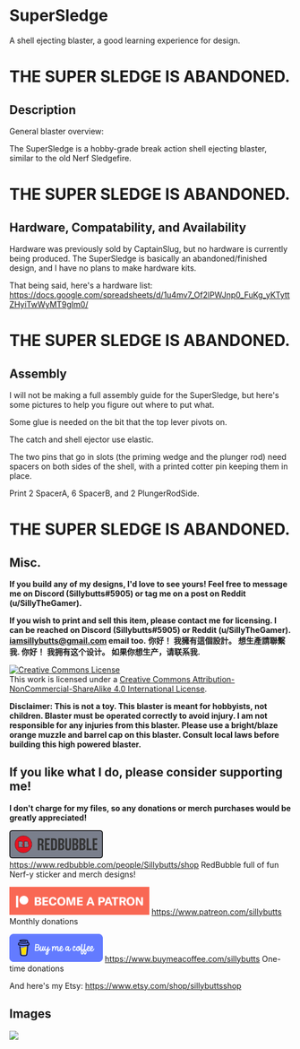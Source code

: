 # SuperSledge
A shell ejecting blaster, a good learning experience for design.

# **THE SUPER SLEDGE IS ABANDONED.**

## Description

General blaster overview: 

The SuperSledge is a hobby-grade break action shell ejecting blaster, similar to the old Nerf Sledgefire.

# **THE SUPER SLEDGE IS ABANDONED.**

## Hardware, Compatability, and Availability

Hardware was previously sold by CaptainSlug, but no hardware is currently being produced. The SuperSledge is basically an abandoned/finished design, and I have no plans to make hardware kits.

That being said, here's a hardware list: https://docs.google.com/spreadsheets/d/1u4mv7_Of2lPWJnp0_FuKg_yKTyttZHyiTwWyMT9gIm0/

# **THE SUPER SLEDGE IS ABANDONED.**

## Assembly

I will not be making a full assembly guide for the SuperSledge, but here's some pictures to help you figure out where to put what. 

Some glue is needed on the bit that the top lever pivots on. 

The catch and shell ejector use elastic. 

The two pins that go in slots (the priming wedge and the plunger rod) need spacers on both sides of the shell, with a printed cotter pin keeping them in place.

Print 2 SpacerA, 6 SpacerB, and 2 PlungerRodSide.

# **THE SUPER SLEDGE IS ABANDONED.**

## Misc.

**If you build any of my designs, I'd love to see yours! Feel free to message me on Discord (Sillybutts#5905) or tag me on a post on Reddit (u/SillyTheGamer).**

**If you wish to print and sell this item, please contact me for licensing. I can be reached on Discord (Sillybutts#5905) or Reddit (u/SillyTheGamer). iamsillybutts@gmail.com email too.**
**你好！ 我擁有這個設計。 想生產請聯繫我. 你好！ 我拥有这个设计。 如果你想生产，请联系我.**

<a rel="license" href="http://creativecommons.org/licenses/by-nc-sa/4.0/"><img alt="Creative Commons License" style="border-width:0" src="https://i.creativecommons.org/l/by-nc-sa/4.0/88x31.png" /></a><br />This work is licensed under a <a rel="license" href="http://creativecommons.org/licenses/by-nc-sa/4.0/">Creative Commons Attribution-NonCommercial-ShareAlike 4.0 International License</a>.

**Disclaimer: This is not a toy. This blaster is meant for hobbyists, not children. Blaster must be operated correctly to avoid injury. I am not responsible for any injuries from this blaster. Please use a bright/blaze orange muzzle and barrel cap on this blaster. Consult local laws before building this high powered blaster.**


## If you like what I do, please consider supporting me!

**I don't charge for my files, so any donations or merch purchases would be greatly appreciated!**

<a href="https://www.redbubble.com/people/Sillybutts/shop/"><img alt="RedBubble Button" style="border-width:0" src="GHimages/RedbubbleButton.png" height="50" /></a> https://www.redbubble.com/people/Sillybutts/shop RedBubble full of fun Nerf-y sticker and merch designs!  

<a href="https://www.patreon.com/sillybutts/"><img alt="Patreon Button" style="border-width:0" src="GHimages/PatreonButton.png" height="50" /></a> https://www.patreon.com/sillybutts Monthly donations

<a href="https://www.buymeacoffee.com/sillybutts/"><img alt="BuyMeACoffee Button" style="border-width:0" src="GHimages/buymeacoffeeButton2.png" height="50" /></a> https://www.buymeacoffee.com/sillybutts One-time donations

And here's my Etsy: https://www.etsy.com/shop/sillybuttsshop




## Images

<img src="GHimages/" width="500">
